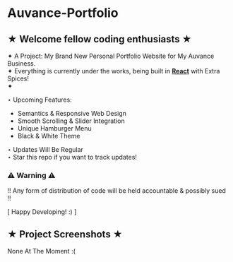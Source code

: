 # Auvance-Portfolio
## ★ Welcome fellow coding enthusiasts ★

✦ A Project: My Brand New Personal Portfolio Website for My Auvance Business. <br>
✦ Everything is currently under the works, being built in <ins>**React**</ins> with Extra Spices! <br>
✦  <br>

⋆ Upcoming Features:
  - Semantics & Responsive Web Design  <br>
  - Smooth Scrolling & Slider Integration <br>
  - Unique Hamburger Menu <br>
  - Black & White Theme <br>

⋆ Updates Will Be Regular <br>
⋆ Star this repo if you want to track updates!


### ⚠️ Warning ⚠️
!! Any form of distribution of code will be held accountable & possibly sued !!

[ Happy Developing! :) ]

## ★ Project Screenshots ★

None At The Moment :(